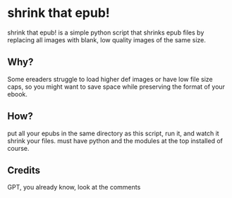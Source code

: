 # shrink that epub!

shrink that epub! is a simple python script that shrinks epub files by replacing all images with blank, low quality images of the same size.

## Why?

Some ereaders struggle to load higher def images or have low file size caps, so you might want to save space while preserving the format of your ebook.

## How?

put all your epubs in the same directory as this script, run it, and watch it shrink your files. must have python and the modules at the top installed of course.

## Credits

GPT, you already know, look at the comments
